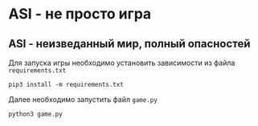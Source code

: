 # ASI - не просто игра
## ASI - неизведанный мир, полный опасностей

Для запуска игры необходимо установить зависимости из файла ```requirements.txt```
```
pip3 install -m requirements.txt
```

Далее необходимо запустить файл ```game.py```
```
python3 game.py
```
